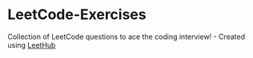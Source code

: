 # LeetCode-Exercises
Collection of LeetCode questions to ace the coding interview! - Created using [LeetHub](https://github.com/QasimWani/LeetHub)
